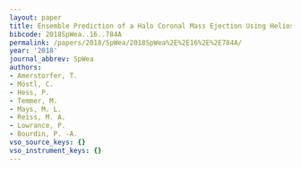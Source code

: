 ```yaml
---
layout: paper
title: Ensemble Prediction of a Halo Coronal Mass Ejection Using Heliospheric Imagers
bibcode: 2018SpWea..16..784A
permalink: /papers/2018/SpWea/2018SpWea%2E%2E16%2E%2E784A/
year: '2018'
journal_abbrev: SpWea
authors:
- Amerstorfer, T.
- Möstl, C.
- Hess, P.
- Temmer, M.
- Mays, M. L.
- Reiss, M. A.
- Lowrance, P.
- Bourdin, P. -A.
vso_source_keys: {}
vso_instrument_keys: {}
---
```

